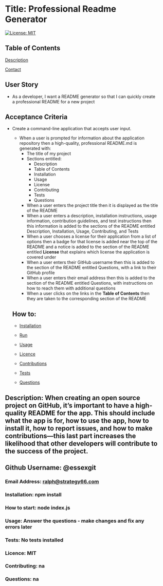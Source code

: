 # Title: Professional Readme Generator
[![License: MIT](https://img.shields.io/badge/License-MIT-yellow.svg)](https://opensource.org/licenses/MIT)
## Table of Contents

  [Description](#%20When%20creating%20an%20open%20source%20project%20on%20GitHub,%20it’s%20important%20to%20have%20a%20high-quality%20README%20for%20the%20app.%20This%20should%20include%20what%20the%20app%20is%20for,%20how%20to%20use%20the%20app,%20how%20to%20install%20it,%20how%20to%20report%20issues,%20and%20how%20to%20make%20contributions—this%20last%20part%20increases%20the%20likelihood%20that%20other%20developers%20will%20contribute%20to%20the%20success%20of%20the%20project.)

  [Contact](#@essexgit)

  ## User Story

* As a developer, I want a README generator so that I can quickly create a professional README for a new project

## Acceptance Criteria

* Create a command-line application that accepts user input.
  * When a user is prompted for information about the application repository then a high-quality, professional README.md is generated with:
    * The title of my project 
    * Sections entitled:
      * Description 
      * Table of Contents 
      * Installation 
      * Usage 
      * License 
      * Contributing 
      * Tests 
      * Questions
    * When a user enters the project title then it is displayed as the title of the README
    * When a user enters a description, installation instructions, usage information, contribution guidelines, and test instructions then this information is added to the sections of the README entitled Description, Installation, Usage, Contributing, and Tests
    * When a user chooses a license for their application from a list of options then a badge for that license is added near the top of the README and a notice is added to the section of the README entitled **License** that explains which license the application is covered under
    * When a user enters their GitHub username then this is added to the section of the README entitled Questions, with a link to their GitHub profile
    * When a user enters their email address then this is added to the section of the README entitled Questions, with instructions on how to reach them with additional questions
    * When a user clicks on the links in the **Table of Contents** then they are taken to the corresponding section of the README

  ## How to:

  - [Installation ](#npm%20install)

  - [Run](#node%20index.js)

  - [Usage](#Answer%20the%20questions%20-%20make%20changes%20and%20fix%20any%20errors%20later)

  - [Licence](#MIT)

  - [Contributions](#na)

  - [Tests](#No%20tests%20installed) 

  - [Questions](#na)
## Description:  When creating an open source project on GitHub, it’s important to have a high-quality README for the app. This should include what the app is for, how to use the app, how to install it, how to report issues, and how to make contributions—this last part increases the likelihood that other developers will contribute to the success of the project.
## Github Username: @essexgit
### Email Address: ralph@strategy66.com
### Installation: npm install
### How to start: node index.js
### Usage: Answer the questions - make changes and fix any errors later
### Tests: No tests installed
### Licence: MIT
### Contributing: na
### Questions: na
